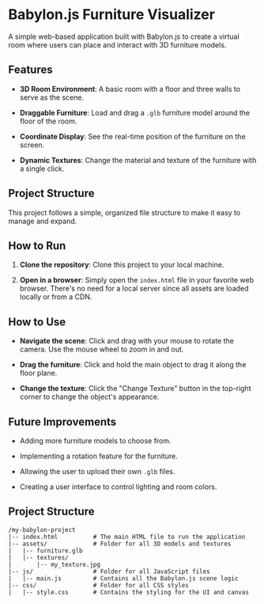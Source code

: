# Babylon.js Furniture Visualizer

A simple web-based application built with Babylon.js to create a virtual room where users can place and interact with 3D furniture models.

## Features

* **3D Room Environment**: A basic room with a floor and three walls to serve as the scene.

* **Draggable Furniture**: Load and drag a `.glb` furniture model around the floor of the room.

* **Coordinate Display**: See the real-time position of the furniture on the screen.

* **Dynamic Textures**: Change the material and texture of the furniture with a single click.

## Project Structure

This project follows a simple, organized file structure to make it easy to manage and expand.


## How to Run

1. **Clone the repository**: Clone this project to your local machine.

2. **Open in a browser**: Simply open the `index.html` file in your favorite web browser. There's no need for a local server since all assets are loaded locally or from a CDN.

## How to Use

* **Navigate the scene**: Click and drag with your mouse to rotate the camera. Use the mouse wheel to zoom in and out.

* **Drag the furniture**: Click and hold the main object to drag it along the floor plane.

* **Change the texture**: Click the "Change Texture" button in the top-right corner to change the object's appearance.

## Future Improvements

* Adding more furniture models to choose from.

* Implementing a rotation feature for the furniture.

* Allowing the user to upload their own `.glb` files.

* Creating a user interface to control lighting and room colors.

## Project Structure
```
/my-babylon-project
|-- index.html          # The main HTML file to run the application
|-- assets/             # Folder for all 3D models and textures
|   |-- furniture.glb
|   |-- textures/
|       |-- my_texture.jpg
|-- js/                 # Folder for all JavaScript files
|   |-- main.js         # Contains all the Babylon.js scene logic
|-- css/                # Folder for all CSS styles
|   |-- style.css       # Contains the styling for the UI and canvas
```

